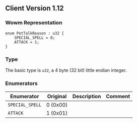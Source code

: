 ## Client Version 1.12

### Wowm Representation
```rust,ignore
enum PetTalkReason : u32 {
    SPECIAL_SPELL = 0;    
    ATTACK = 1;    
}

```
### Type
The basic type is `u32`, a 4 byte (32 bit) little endian integer.
### Enumerators
| Enumerator | Original  | Description | Comment |
| --------- | -------- | ----------- | ------- |
| `SPECIAL_SPELL` | 0 (0x00) |  |  |
| `ATTACK` | 1 (0x01) |  |  |
